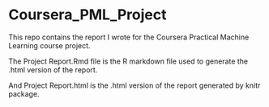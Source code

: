 # Coursera_PML_Project

This repo contains the report I wrote for the Coursera Practical Machine Learning course project.

The Project Report.Rmd file is the R markdown file used to generate the .html version of the report.

And Project Report.html is the .html version of the report generated by knitr package.